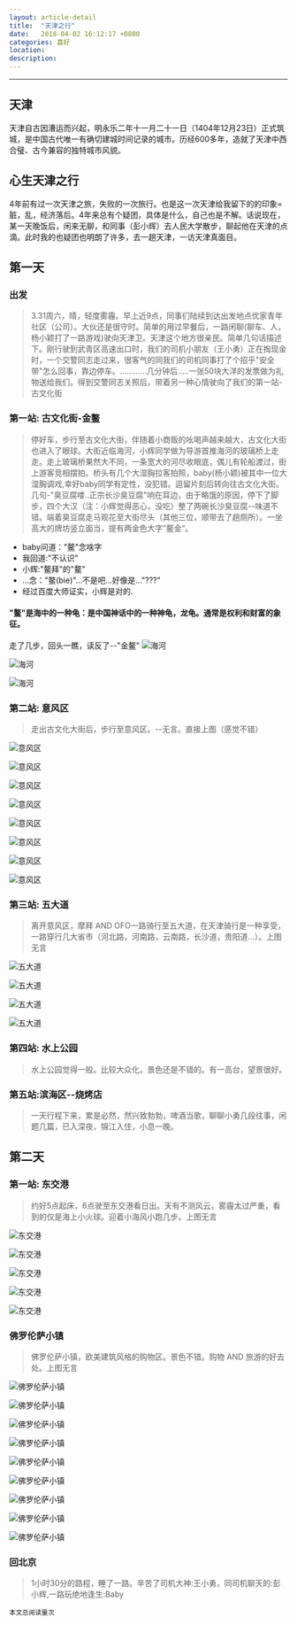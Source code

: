 ```yaml
---
layout: article-detail
title:  "天津之行"
date:   2018-04-02 16:12:17 +0800
categories: 喜好
location: 
description: 
---
```

---



## 天津

天津自古因漕运而兴起，明永乐二年十一月二十一日（1404年12月23日）正式筑城，是中国古代唯一有确切建城时间记录的城市。历经600多年，造就了天津中西合璧、古今兼容的独特城市风貌。

## 心生天津之行

4年前有过一次天津之旅，失败的一次旅行。也是这一次天津给我留下的的印象=脏，乱，经济落后。4年来总有个疑团，具体是什么，自己也是不解。话说现在，某一天晚饭后，闲来无聊，和同事（彭小辉）去人民大学散步，聊起他在天津的点滴。此时我的也疑团也明朗了许多，去一趟天津，一访天津真面目。

## 第一天

### 出发   
> 3.31周六，晴，轻度雾霾。早上近9点，同事们陆续到达出发地点优家青年社区（公司）。大伙还是很守时。简单的用过早餐后，一路闲聊(聊车、人，杨小颖打了一路游戏)驶向天津卫。天津这个地方很亲民。简单几句话描述下。刚行驶到武青区高速出口时，我们的司机小朋友（王小勇）正在掏现金时，一个交警同志走过来，很客气的同我们的司机同事打了个招乎"安全带"怎么回事，靠边停车。............几分钟后.....一张50块大洋的发票做为礼物送给我们。得到交警同志关照后，带着另一种心情驶向了我们的第一站-古文化街


### 第一站: 古文化街-金鳌

> 停好车，步行至古文化大街，伴随着小商贩的吆喝声越来越大，古文化大街也进入了眼球。大街近临海河，小辉同学做为导游首推海河的玻璃桥上走走。走上玻璃桥果然大不同，一条宽大的河尽收眼底，偶儿有轮船渡过，街上游客竞相摆拍。桥头有几个大湿胸拉客拍照，baby(杨小颖)被其中一位大湿胸调戏,幸好baby同学有定性，没犯错。逗留片刻后转向往古文化大街。几句-"臭豆腐喽..正宗长沙臭豆腐"响在耳边，由于略饿的原因，停下了脚步，四个大汉（注：小辉觉得恶心，没吃）整了两碗长沙臭豆腐--味道不错。端着臭豆腐走马观花至大街尽头（其他三位，顺带去了趟厕所）。一坐高大的牌坊竖立面当，提有两金色大字”鳌金“。	

- baby问道："鳌"念啥字
- 我回道:"不认识"
- 小辉:"鳌拜"的"鳌"
- ...念："鳖(bie)"...不是吧...好像是..."???"
- 经过百度大师证实，小辉是对的.
#### "鳌"是海中的一种龟：是中国神话中的一种神龟，龙龟。通常是权利和财富的象征。


走了几步，回头一瞧，读反了--"金鳌"	
![海河](/images/travel/tianjin/haihe1.jpg "海河")

![海河](/images/travel/tianjin/haihe2.jpg "海河")

![海河](/images/travel/tianjin/haihe3.jpg "海河")


### 第二站: 意风区
    
> 走出古文化大街后，步行至意风区。--无言。直接上图（感觉不错）
	
![意风区](/images/travel/tianjin/yifengqu1.jpg "意风区")

![意风区](/images/travel/tianjin/yifengqu2.jpg "意风区")

![意风区](/images/travel/tianjin/yifengqu3.jpg "意风区")

![意风区](/images/travel/tianjin/yifengqu4.jpg "意风区")

![意风区](/images/travel/tianjin/yifengqu5.jpg "意风区")

![意风区](/images/travel/tianjin/yifengqu6.jpg "意风区")

![意风区](/images/travel/tianjin/yifengqu7.jpg "意风区")

![意风区](/images/travel/tianjin/yifengqu8.jpg "意风区")
	
### 第三站: 五大道

> 离开意风区，摩拜 AND OFO一路骑行至五大道，在天津骑行是一种享受，一路穿行几大省市（河北路，河南路，云南路，长沙道，贵阳道...）。上图无言
	
![五大道](/images/travel/tianjin/wudadao1.jpg "五大道")

![五大道](/images/travel/tianjin/wudadao2.jpg "五大道")

![五大道](/images/travel/tianjin/wudadao3.jpg "五大道")

![五大道](/images/travel/tianjin/wudadao4.jpg "五大道")

### 第四站: 水上公园

> 水上公园觉得一般。比较大众化，景色还是不错的。有一高台，望景很好。
	
### 第五站:滨海区--烧烤店

> 一天行程下来，累是必然，然兴致勃勃，啤酒当歌，聊聊小勇几段往事，闲题几篇，已入深夜，锦江入住，小息一晚。
	

## 第二天 

### 第一站: 东交港

> 约好5点起床，6点驶至东交港看日出。天有不测风云，雾霾太过严重，看到的仅是海上小火球。迎着小海风小跑几步。上图无言
	
![东交港](/images/travel/tianjin/dongjiaogang1.jpg "东交港")

![东交港](/images/travel/tianjin/dongjiaogang2.jpg "东交港")

![东交港](/images/travel/tianjin/dongjiaogang3.jpg "东交港")

![东交港](/images/travel/tianjin/dongjiaogang4.jpg "东交港")

![东交港](/images/travel/tianjin/dongjiaogang5.jpg "东交港")

### 佛罗伦萨小镇

> 佛罗伦萨小镇，欧美建筑风格的购物区。景色不错。购物 AND 旅游的好去处。上图无言
	
![佛罗伦萨小镇](/images/travel/tianjin/flls1.jpg "佛罗伦萨小镇")

![佛罗伦萨小镇](/images/travel/tianjin/flls2.jpg "佛罗伦萨小镇")

![佛罗伦萨小镇](/images/travel/tianjin/flls3.jpg "佛罗伦萨小镇")

![佛罗伦萨小镇](/images/travel/tianjin/flls4.jpg "佛罗伦萨小镇")

![佛罗伦萨小镇](/images/travel/tianjin/flls5.jpg "佛罗伦萨小镇")

![佛罗伦萨小镇](/images/travel/tianjin/flls6.jpg "佛罗伦萨小镇")

![佛罗伦萨小镇](/images/travel/tianjin/flls7.jpg "佛罗伦萨小镇")

![佛罗伦萨小镇](/images/travel/tianjin/flls8.jpg "佛罗伦萨小镇")

![佛罗伦萨小镇](/images/travel/tianjin/flls9.jpg "佛罗伦萨小镇")

### 回北京

> 1小时30分的路程，睡了一路。辛苦了司机大神:王小勇，同司机聊天的:彭小辉,一路玩绝地逢生:Baby

>
  <small>本文总阅读量<span id="busuanzi_value_page_pv"></span>次</small>